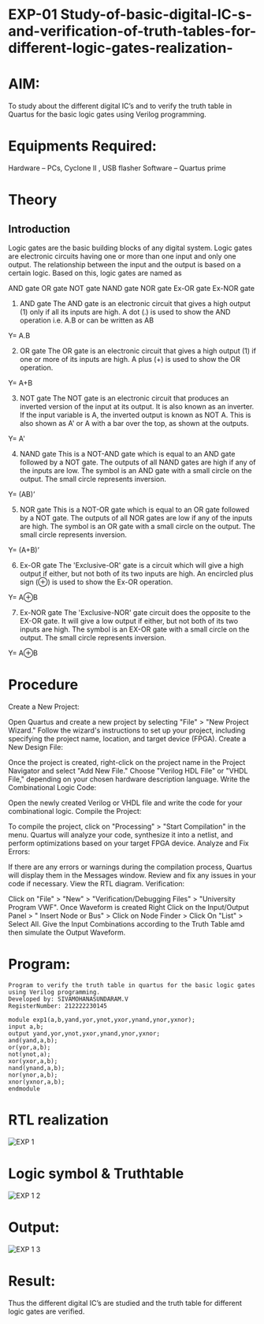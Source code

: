 # EXP-01 Study-of-basic-digital-IC-s-and-verification-of-truth-tables-for-different-logic-gates-realization-
# AIM:
To study about the different digital IC’s and to verify the truth table in Quartus for the basic logic gates using Verilog programming.

# Equipments Required:
Hardware – PCs, Cyclone II , USB flasher
Software – Quartus prime
# Theory
## Introduction
Logic gates are the basic building blocks of any digital system. Logic gates are electronic circuits having one or more than one input and only one output. The relationship between the input and the output is based on a certain logic. Based on this, logic gates are named as

AND gate
OR gate
NOT gate
NAND gate
NOR gate
Ex-OR gate
Ex-NOR gate
1) AND gate
The AND gate is an electronic circuit that gives a high output (1) only if all its inputs are high. A dot (.) is used to show the AND operation i.e. A.B or can be written as AB

Y= A.B

2) OR gate
The OR gate is an electronic circuit that gives a high output (1) if one or more of its inputs are high. A plus (+) is used to show the OR operation.

Y= A+B

3) NOT gate
The NOT gate is an electronic circuit that produces an inverted version of the input at its output. It is also known as an inverter. If the input variable is A, the inverted output is known as NOT A. This is also shown as A' or A with a bar over the top, as shown at the outputs.

Y= A'

4) NAND gate
This is a NOT-AND gate which is equal to an AND gate followed by a NOT gate. The outputs of all NAND gates are high if any of the inputs are low. The symbol is an AND gate with a small circle on the output. The small circle represents inversion.

Y= (AB)’

5) NOR gate
This is a NOT-OR gate which is equal to an OR gate followed by a NOT gate. The outputs of all NOR gates are low if any of the inputs are high. The symbol is an OR gate with a small circle on the output. The small circle represents inversion.

Y= (A+B)’

6) Ex-OR gate
The 'Exclusive-OR' gate is a circuit which will give a high output if either, but not both of its two inputs are high. An encircled plus sign (⊕) is used to show the Ex-OR operation.

Y= A⊕B

7) Ex-NOR gate
The 'Exclusive-NOR' gate circuit does the opposite to the EX-OR gate. It will give a low output if either, but not both of its two inputs are high. The symbol is an EX-OR gate with a small circle on the output. The small circle represents inversion.

Y= A⊕B

# Procedure
Create a New Project:

Open Quartus and create a new project by selecting "File" > "New Project Wizard." Follow the wizard's instructions to set up your project, including specifying the project name, location, and target device (FPGA). Create a New Design File:

Once the project is created, right-click on the project name in the Project Navigator and select "Add New File." Choose "Verilog HDL File" or "VHDL File," depending on your chosen hardware description language. Write the Combinational Logic Code:

Open the newly created Verilog or VHDL file and write the code for your combinational logic. Compile the Project:

To compile the project, click on "Processing" > "Start Compilation" in the menu. Quartus will analyze your code, synthesize it into a netlist, and perform optimizations based on your target FPGA device. Analyze and Fix Errors:

If there are any errors or warnings during the compilation process, Quartus will display them in the Messages window. Review and fix any issues in your code if necessary. View the RTL diagram. Verification:

Click on "File" > "New" > "Verification/Debugging Files" > "University Program VWF". Once Waveform is created Right Click on the Input/Output Panel > " Insert Node or Bus" > Click on Node Finder > Click On "List" > Select All. Give the Input Combinations according to the Truth Table amd then simulate the Output Waveform.
# Program:
```
Program to verify the truth table in quartus for the basic logic gates using Verilog programming.
Developed by: SIVAMOHANASUNDARAM.V
RegisterNumber: 212222230145

module exp1(a,b,yand,yor,ynot,yxor,ynand,ynor,yxnor);
input a,b;
output yand,yor,ynot,yxor,ynand,ynor,yxnor;
and(yand,a,b);
or(yor,a,b);
not(ynot,a);
xor(yxor,a,b);
nand(ynand,a,b);
nor(ynor,a,b);
xnor(yxnor,a,b); 
endmodule 
```
# RTL realization
![EXP 1](https://github.com/SivaMohan-cloud/Study-of-basic-digital-IC-s-and-verification-of-truth-tables-for-different-logic-gates-realization-/assets/121418870/441925e3-fac5-40de-aac6-0f8f3faedf02)

# Logic symbol & Truthtable
![EXP 1 2](https://github.com/SivaMohan-cloud/Study-of-basic-digital-IC-s-and-verification-of-truth-tables-for-different-logic-gates-realization-/assets/121418870/a9c455b4-cb95-4ebd-aae8-2d39fdef14cf)

# Output:
![EXP 1 3](https://github.com/SivaMohan-cloud/Study-of-basic-digital-IC-s-and-verification-of-truth-tables-for-different-logic-gates-realization-/assets/121418870/f555bdf7-ec7f-4989-8c29-77de1b1072d6)

# Result:
Thus the different digital IC’s are studied and the truth table for different logic gates are verified.
